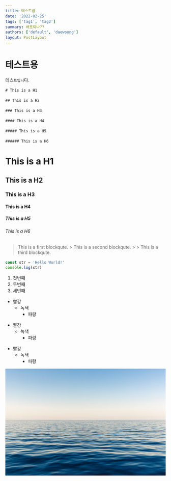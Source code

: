 ```yaml
---
title: 테스트글
date: '2022-02-25'
tags: ['tag1', 'tag2']
summary: 배포되나??
authors: ['default', 'daewoong']
layout: PostLayout
---
```


# 테스트용

테스`트입니`다.

```
# This is a H1

## This is a H2

### This is a H3

#### This is a H4

##### This is a H5

###### This is a H6
```

# This is a H1

## This is a H2

### This is a H3

#### This is a H4

##### This is a H5

###### This is a H6

> This is a first blockqute. > This is a second blockqute. > > This is a third blockqute.

```javascript
const str = 'Hello World!'
console.log(str)
```

1. 첫번째
2. 두번째
3. 세번째

- 빨강
  - 녹색
    - 파랑

* 빨강
  - 녹색
    - 파랑

- 빨강
  - 녹색
    - 파랑

![이미지테스트](/static/images/ocean.jpeg)
